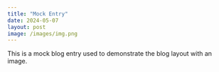```yaml
---
title: "Mock Entry"
date: 2024-05-07
layout: post
image: /images/img.png
---
```


This is a mock blog entry used to demonstrate the blog layout with an image.


